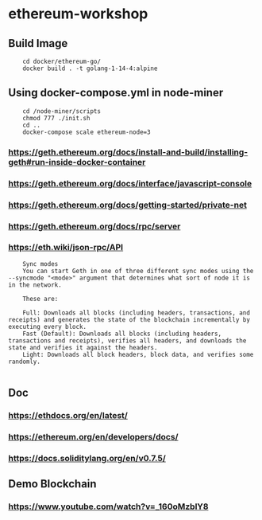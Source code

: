 # ethereum-workshop


## Build Image
```
	cd docker/ethereum-go/
	docker build . -t golang-1-14-4:alpine
```

## Using docker-compose.yml in node-miner
```
	cd /node-miner/scripts
	chmod 777 ./init.sh
	cd ..
	docker-compose scale ethereum-node=3
```



### https://geth.ethereum.org/docs/install-and-build/installing-geth#run-inside-docker-container

### https://geth.ethereum.org/docs/interface/javascript-console

### https://geth.ethereum.org/docs/getting-started/private-net

### https://geth.ethereum.org/docs/rpc/server

### https://eth.wiki/json-rpc/API



```
	Sync modes
	You can start Geth in one of three different sync modes using the --syncmode "<mode>" argument that determines what sort of node it is in the network.

	These are:

	Full: Downloads all blocks (including headers, transactions, and receipts) and generates the state of the blockchain incrementally by executing every block.
	Fast (Default): Downloads all blocks (including headers, transactions and receipts), verifies all headers, and downloads the state and verifies it against the headers.
	Light: Downloads all block headers, block data, and verifies some randomly.
    
```

## Doc

### https://ethdocs.org/en/latest/
### https://ethereum.org/en/developers/docs/
### https://docs.soliditylang.org/en/v0.7.5/


## Demo Blockchain
### https://www.youtube.com/watch?v=_160oMzblY8